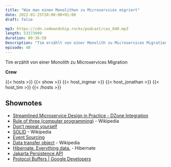 ```yaml
---
title: "Wie man einen Monolithen zu Microservices migriert"
date: 2022-01-25T20:00:00+01:00
draft: false

mp3: https://cdn.codeandship.rocks/podcast/cas_040.mp3
length: 53373999
duration: 00:36:58
Description: "Tim erzählt von einer Monolith zu Microservices Migration"
episode: 40
---
```


Tim erzählt von einer Monolith zu Microservices Migration

**Crew**

{{< hosts >}}
    {{< show >}}
    {{< host_ingmar >}}
    {{< host_jonathan >}}
    {{< host_tim >}}
{{< /hosts >}}

## Shownotes

- [Streamlined Microservice Design in Practice - DZone Integration](https://dzone.com/articles/streamlined-microservice-design-in-practice)
- [Rule of three (computer programming)](https://en.wikipedia.org/wiki/Rule_of_three_%28computer_programming%29) - Wikipedia
- [Don’t repeat yourself](https://de.wikipedia.org/wiki/Don%E2%80%99t_repeat_yourself)
- [SOLID](https://en.wikipedia.org/wiki/SOLID) - Wikipedia
- [Event Sourcing](https://de.wikipedia.org/wiki/Event_Sourcing)
- [Data transfer object](https://en.wikipedia.org/wiki/Data_transfer_object) - Wikipedia
- [Hibernate. Everything data.](https://hibernate.org/) - Hibernate
- [Jakarta Persistence API](https://de.wikipedia.org/wiki/Jakarta_Persistence_API)
- [Protocol Buffers | Google Developers](https://developers.google.com/protocol-buffers/)
